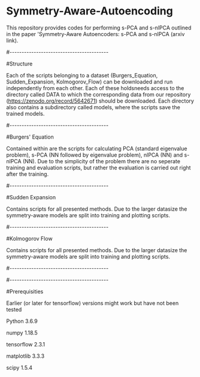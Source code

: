 # Symmetry-Aware-Autoencoding

This repository provides codes for performing s-PCA and s-nlPCA outlined in the paper 'Symmetry-Aware Autoencoders: s-PCA and s-nlPCA (arxiv link).

#-----------------------------------------

#Structure

Each of the scripts belonging to a dataset (Burgers_Equation, Sudden_Expansion, Kolmogorov_Flow) can be downloaded and run independently from each other.
Each of these holdsneeds access to the directory called DATA to which the corresponding data from our repository (https://zenodo.org/record/5642671) should be downloaded. Each directory also contains
a subdirectory called models, where the scripts save the trained models.

#-----------------------------------------

#Burgers' Equation

Contained within are the scripts for calculating PCA (standard eigenvalue problem), s-PCA (NN followed by eigenvalue problem), nlPCA (NN) and s-nlPCA (NN).
Due to the simplicity of the problem there are no seperate training and evaluation scripts, but rather the evaluation is carried out right after the training.

#-----------------------------------------

#Sudden Expansion

Contains scripts for all presented methods. Due to the larger datasize the symmetry-aware models are split into training and plotting scripts. 

#-----------------------------------------

#Kolmogorov Flow

Contains scripts for all presented methods. Due to the larger datasize the symmetry-aware models are split into training and plotting scripts. 

#-----------------------------------------

#-----------------------------------------

#Prerequisities

Earlier (or later for tensorflow) versions might work but have not been tested

Python 3.6.9

  numpy       1.18.5
  
  tensorflow  2.3.1 
  
  matplotlib  3.3.3
  
  scipy       1.5.4


